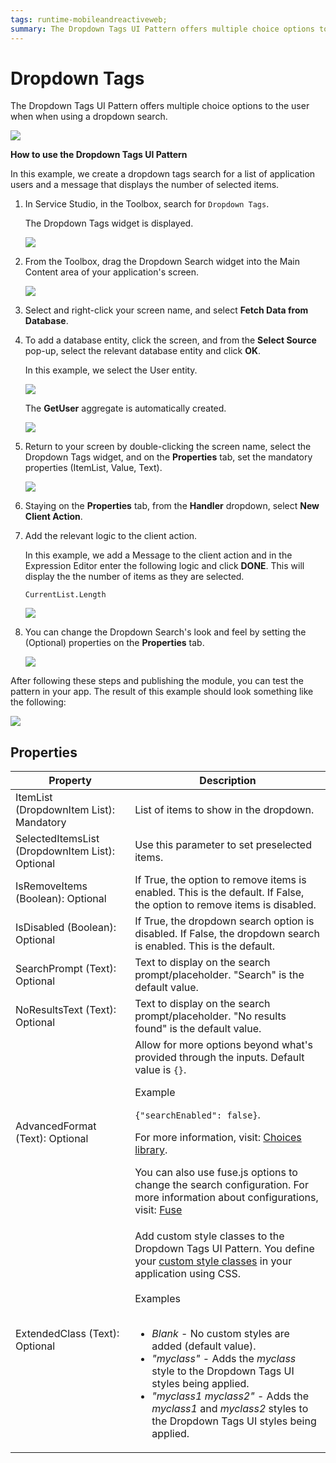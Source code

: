 ```yaml
---
tags: runtime-mobileandreactiveweb;
summary: The Dropdown Tags UI Pattern offers multiple choice options to the user when using a dropdown search.
---
```


# Dropdown Tags

The Dropdown Tags UI Pattern offers multiple choice options to the user when when using a dropdown search.

![](<images/dropdowntags-1-ss.png>)

**How to use the Dropdown Tags UI Pattern**

In this example, we create a dropdown tags search for a list of application users and a message that displays the number of selected items.

1. In Service Studio, in the Toolbox, search for `Dropdown Tags`.

    The Dropdown Tags widget is displayed.

    ![](<images/dropdowntags-2-ss.png>)

1. From the Toolbox, drag the Dropdown Search widget into the Main Content area of your application's screen.

    ![](<images/dropdowntags-3-ss.png>)

1. Select and right-click your screen name, and select **Fetch Data from Database**.

1. To add a database entity, click the screen, and from the **Select Source** pop-up, select the relevant database entity and click **OK**.

    In this example, we select the User entity. 

    ![](<images/dropdowntags-4-ss.png>)

    The **GetUser** aggregate is automatically created.

    ![](<images/dropdowntags-5-ss.png>)

1. Return to your screen by double-clicking the screen name, select the Dropdown Tags widget, and on the **Properties** tab, set the mandatory properties (ItemList, Value, Text).

    ![](<images/dropdowntags-6-ss.png>)

1. Staying on the **Properties** tab, from the **Handler** dropdown, select **New Client Action**.

1. Add the relevant logic to the client action. 

    In this example, we add a Message to the client action and in the Expression Editor enter the following logic and click **DONE**. This will display the the number of items as they are selected.

    `CurrentList.Length`

    ![](<images/dropdowntags-7-ss.png>)

1. You can change the Dropdown Search's look and feel by setting the (Optional) properties on the **Properties** tab.

    ![](<images/dropdowntags-8-ss.png>)

After following these steps and publishing the module, you can test the pattern in your app. The result of this example should look something like the following:

![](<images/dropdowntags-9-ss.png>)

## Properties

| Property | Description |
|---|---|
| ItemList (DropdownItem List): Mandatory |  List of items to show in the dropdown. |  
| SelectedItemsList (DropdownItem List): Optional | Use this parameter to set preselected items. |  
| IsRemoveItems (Boolean): Optional | If True, the option to remove items is enabled. This is the default. If False, the option to remove items is disabled. |
| IsDisabled (Boolean): Optional | If True, the dropdown search option is disabled. If False, the dropdown search is enabled. This is the default. |
| SearchPrompt (Text): Optional | Text to display on the search prompt/placeholder. "Search" is the default value.|  
| NoResultsText (Text): Optional | Text to display on the search prompt/placeholder. "No results found" is the default value. |
| AdvancedFormat (Text): Optional | Allow for more options beyond what's provided through the inputs. Default value is `{}`. <p> Example</p> `{"searchEnabled": false}`. <p> For more information, visit: [Choices library](https://github.com/jshjohnson/Choices). </p><p>You can also use fuse.js options to change the search configuration. For more information about configurations, visit: [Fuse](https://fusejs.io/) </p> |
| ExtendedClass (Text): Optional | Add custom style classes to the Dropdown Tags UI Pattern. You define your [custom style classes](../../../look-feel/css.md) in your application using CSS.<br/><br/>Examples<br/><br/> <ul><li>_Blank_ - No custom styles are added (default value).</li><li>_"myclass"_ - Adds the _myclass_ style to the Dropdown Tags UI styles being applied.</li><li>_"myclass1 myclass2"_ - Adds the _myclass1_ and _myclass2_ styles to the Dropdown Tags UI styles being applied.</li></ul> |
